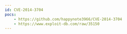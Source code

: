 ```yaml
---
id: CVE-2014-3704
pocs:
    - https://github.com/happynote3966/CVE-2014-3704
    - https://www.exploit-db.com/raw/35150
---
```

